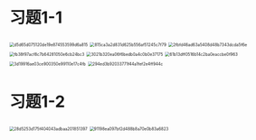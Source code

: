# 习题1-1

<img src="chap 1 课后练习.assets/d5d65d075120de19e874553599d6a815.jpg" alt="d5d65d075120de19e874553599d6a815" style="zoom:50%;" />

<img src="chap 1 课后练习.assets/815ca3a2d831d625b556af51245c7f79.jpg" alt="815ca3a2d831d625b556af51245c7f79" style="zoom:50%;" />

<img src="chap 1 课后练习.assets/2fbfd46ad63a5408d48b7343dcda5f6e.jpg" alt="2fbfd46ad63a5408d48b7343dcda5f6e" style="zoom:50%;" />

<img src="chap 1 课后练习.assets/fb38f97acf8c7b64281050e6cb24bc3.jpg" alt="fb38f97acf8c7b64281050e6cb24bc3" style="zoom:50%;" />

<img src="chap 1 课后练习.assets/3021b320ea06f6bedb0a4c0b0e37175.jpg" alt="3021b320ea06f6bedb0a4c0b0e37175" style="zoom:50%;" />

<img src="chap 1 课后练习.assets/61b13dff0516b14c2ba0eaccbe0f963.jpg" alt="61b13dff0516b14c2ba0eaccbe0f963" style="zoom:50%;" />

<img src="chap 1 课后练习.assets/3d19916ae03ce900350e99110e17c4fb.jpg" alt="3d19916ae03ce900350e99110e17c4fb" style="zoom:50%;" />

<img src="chap 1 课后练习.assets/294ed3b92033771f44a1fef2e4ff944c.jpg" alt="294ed3b92033771f44a1fef2e4ff944c" style="zoom:50%;" />

# 习题1-2

<img src="chap 1 课后练习.assets/28d5253d175f404043adbaa201851397.jpg" alt="28d5253d175f404043adbaa201851397" style="zoom:50%;" />

<img src="chap 1 课后练习.assets/91198ea097bf2d488b8a70e0b83a6823.jpg" alt="91198ea097bf2d488b8a70e0b83a6823" style="zoom:50%;" />